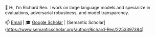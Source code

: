 👋 Hi, I’m Richard Ren. I work on large language models and specialize in evaluations, adversarial robustness, and model transparency.

📫 [Email](hi.richard.ren@gmail.com) | 🎓 [Google Scholar](https://scholar.google.com/citations?user=o-Vl80UAAAAJ&hl=en) | [Semantic Scholar] (https://www.semanticscholar.org/author/Richard-Ren/2253397384)

<!---
notrichardren/notrichardren is a ✨ special ✨ repository because its `README.md` (this file) appears on your GitHub profile.
You can click the Preview link to take a look at your changes.
--->
